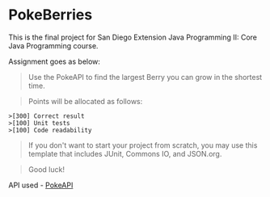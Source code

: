# PokeBerries

This is the final project for San Diego Extension Java Programming II: Core Java Programming course.

Assignment goes as below:

>Use the PokeAPI to find the largest Berry you can grow in the shortest time.

>Points will be allocated as follows:

    >[300] Correct result
    >[100] Unit tests
    >[100] Code readability

>If you don't want to start your project from scratch, you may use this template that includes JUnit, Commons IO, and JSON.org.

>Good luck!

API used - [PokeAPI](https://pokeapi.co/)

